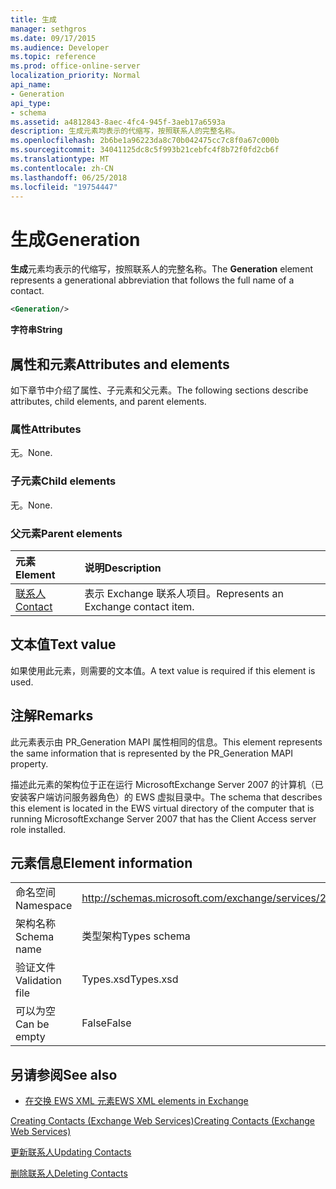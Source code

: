 ```yaml
---
title: 生成
manager: sethgros
ms.date: 09/17/2015
ms.audience: Developer
ms.topic: reference
ms.prod: office-online-server
localization_priority: Normal
api_name:
- Generation
api_type:
- schema
ms.assetid: a4812843-8aec-4fc4-945f-3aeb17a6593a
description: 生成元素均表示的代缩写，按照联系人的完整名称。
ms.openlocfilehash: 2b6be1a96223da8c70b042475cc7c8f0a67c000b
ms.sourcegitcommit: 34041125dc8c5f993b21cebfc4f8b72f0fd2cb6f
ms.translationtype: MT
ms.contentlocale: zh-CN
ms.lasthandoff: 06/25/2018
ms.locfileid: "19754447"
---
```

# <a name="generation"></a><span data-ttu-id="8d5a9-103">生成</span><span class="sxs-lookup"><span data-stu-id="8d5a9-103">Generation</span></span>

<span data-ttu-id="8d5a9-104">**生成**元素均表示的代缩写，按照联系人的完整名称。</span><span class="sxs-lookup"><span data-stu-id="8d5a9-104">The **Generation** element represents a generational abbreviation that follows the full name of a contact.</span></span> 
  
```xml
<Generation/>
```

 <span data-ttu-id="8d5a9-105">**字符串**</span><span class="sxs-lookup"><span data-stu-id="8d5a9-105">**String**</span></span>
## <a name="attributes-and-elements"></a><span data-ttu-id="8d5a9-106">属性和元素</span><span class="sxs-lookup"><span data-stu-id="8d5a9-106">Attributes and elements</span></span>

<span data-ttu-id="8d5a9-107">如下章节中介绍了属性、子元素和父元素。</span><span class="sxs-lookup"><span data-stu-id="8d5a9-107">The following sections describe attributes, child elements, and parent elements.</span></span>
  
### <a name="attributes"></a><span data-ttu-id="8d5a9-108">属性</span><span class="sxs-lookup"><span data-stu-id="8d5a9-108">Attributes</span></span>

<span data-ttu-id="8d5a9-109">无。</span><span class="sxs-lookup"><span data-stu-id="8d5a9-109">None.</span></span>
  
### <a name="child-elements"></a><span data-ttu-id="8d5a9-110">子元素</span><span class="sxs-lookup"><span data-stu-id="8d5a9-110">Child elements</span></span>

<span data-ttu-id="8d5a9-111">无。</span><span class="sxs-lookup"><span data-stu-id="8d5a9-111">None.</span></span>
  
### <a name="parent-elements"></a><span data-ttu-id="8d5a9-112">父元素</span><span class="sxs-lookup"><span data-stu-id="8d5a9-112">Parent elements</span></span>

|<span data-ttu-id="8d5a9-113">**元素**</span><span class="sxs-lookup"><span data-stu-id="8d5a9-113">**Element**</span></span>|<span data-ttu-id="8d5a9-114">**说明**</span><span class="sxs-lookup"><span data-stu-id="8d5a9-114">**Description**</span></span>|
|:-----|:-----|
|[<span data-ttu-id="8d5a9-115">联系人</span><span class="sxs-lookup"><span data-stu-id="8d5a9-115">Contact</span></span>](contact.md) <br/> |<span data-ttu-id="8d5a9-116">表示 Exchange 联系人项目。</span><span class="sxs-lookup"><span data-stu-id="8d5a9-116">Represents an Exchange contact item.</span></span>  <br/> |
   
## <a name="text-value"></a><span data-ttu-id="8d5a9-117">文本值</span><span class="sxs-lookup"><span data-stu-id="8d5a9-117">Text value</span></span>

<span data-ttu-id="8d5a9-118">如果使用此元素，则需要的文本值。</span><span class="sxs-lookup"><span data-stu-id="8d5a9-118">A text value is required if this element is used.</span></span>
  
## <a name="remarks"></a><span data-ttu-id="8d5a9-119">注解</span><span class="sxs-lookup"><span data-stu-id="8d5a9-119">Remarks</span></span>

<span data-ttu-id="8d5a9-120">此元素表示由 PR_Generation MAPI 属性相同的信息。</span><span class="sxs-lookup"><span data-stu-id="8d5a9-120">This element represents the same information that is represented by the PR_Generation MAPI property.</span></span>
  
<span data-ttu-id="8d5a9-121">描述此元素的架构位于正在运行 MicrosoftExchange Server 2007 的计算机（已安装客户端访问服务器角色）的 EWS 虚拟目录中。</span><span class="sxs-lookup"><span data-stu-id="8d5a9-121">The schema that describes this element is located in the EWS virtual directory of the computer that is running MicrosoftExchange Server 2007 that has the Client Access server role installed.</span></span>
  
## <a name="element-information"></a><span data-ttu-id="8d5a9-122">元素信息</span><span class="sxs-lookup"><span data-stu-id="8d5a9-122">Element information</span></span>

|||
|:-----|:-----|
|<span data-ttu-id="8d5a9-123">命名空间</span><span class="sxs-lookup"><span data-stu-id="8d5a9-123">Namespace</span></span>  <br/> |http://schemas.microsoft.com/exchange/services/2006/types  <br/> |
|<span data-ttu-id="8d5a9-124">架构名称</span><span class="sxs-lookup"><span data-stu-id="8d5a9-124">Schema name</span></span>  <br/> |<span data-ttu-id="8d5a9-125">类型架构</span><span class="sxs-lookup"><span data-stu-id="8d5a9-125">Types schema</span></span>  <br/> |
|<span data-ttu-id="8d5a9-126">验证文件</span><span class="sxs-lookup"><span data-stu-id="8d5a9-126">Validation file</span></span>  <br/> |<span data-ttu-id="8d5a9-127">Types.xsd</span><span class="sxs-lookup"><span data-stu-id="8d5a9-127">Types.xsd</span></span>  <br/> |
|<span data-ttu-id="8d5a9-128">可以为空</span><span class="sxs-lookup"><span data-stu-id="8d5a9-128">Can be empty</span></span>  <br/> |<span data-ttu-id="8d5a9-129">False</span><span class="sxs-lookup"><span data-stu-id="8d5a9-129">False</span></span>  <br/> |
   
## <a name="see-also"></a><span data-ttu-id="8d5a9-130">另请参阅</span><span class="sxs-lookup"><span data-stu-id="8d5a9-130">See also</span></span>



- [<span data-ttu-id="8d5a9-131">在交换 EWS XML 元素</span><span class="sxs-lookup"><span data-stu-id="8d5a9-131">EWS XML elements in Exchange</span></span>](ews-xml-elements-in-exchange.md)


[<span data-ttu-id="8d5a9-132">Creating Contacts (Exchange Web Services)</span><span class="sxs-lookup"><span data-stu-id="8d5a9-132">Creating Contacts (Exchange Web Services)</span></span>](http://msdn.microsoft.com/library/4845917e-70d1-481c-bbd7-011ec6571789%28Office.15%29.aspx)
  
[<span data-ttu-id="8d5a9-133">更新联系人</span><span class="sxs-lookup"><span data-stu-id="8d5a9-133">Updating Contacts</span></span>](http://msdn.microsoft.com/library/9a865953-b94a-4229-b632-2dee433314be%28Office.15%29.aspx)
  
[<span data-ttu-id="8d5a9-134">删除联系人</span><span class="sxs-lookup"><span data-stu-id="8d5a9-134">Deleting Contacts</span></span>](http://msdn.microsoft.com/library/fcc3dc84-cd3e-455e-a1a7-ae6921c9b588%28Office.15%29.aspx)

